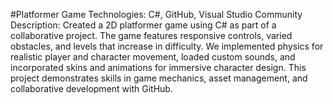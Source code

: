 #Platformer Game
Technologies: C#, GitHub, Visual Studio Community
Description: Created a 2D platformer game using C# as part of a collaborative project. The game features responsive controls, varied obstacles, and levels that increase in difficulty. We implemented physics for realistic player and character movement, loaded custom sounds, and incorporated skins and animations for immersive character design. This project demonstrates skills in game mechanics, asset management, and collaborative development with GitHub.
